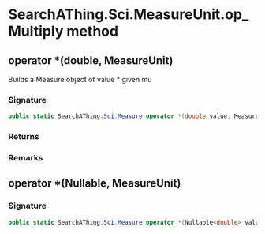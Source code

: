 # SearchAThing.Sci.MeasureUnit.op_Multiply method
## operator *(double, MeasureUnit)
Builds a Measure object of value * given mu

### Signature
```csharp
public static SearchAThing.Sci.Measure operator *(double value, MeasureUnit mu)
```
### Returns

### Remarks

## operator *(Nullable<double>, MeasureUnit)
### Signature
```csharp
public static SearchAThing.Sci.Measure operator *(Nullable<double> value, MeasureUnit mu)
```
